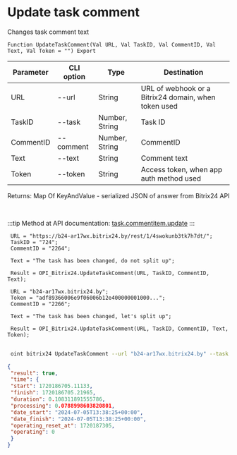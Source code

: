 ﻿---
sidebar_position: 4
---

# Update task comment
 Changes task comment text



`Function UpdateTaskComment(Val URL, Val TaskID, Val CommentID, Val Text, Val Token = "") Export`

 | Parameter | CLI option | Type | Destination |
 |-|-|-|-|
 | URL | --url | String | URL of webhook or a Bitrix24 domain, when token used |
 | TaskID | --task | Number, String | Task ID |
 | CommentID | --comment | Number, String | CommentID |
 | Text | --text | String | Comment text |
 | Token | --token | String | Access token, when app auth method used |

 
 Returns: Map Of KeyAndValue - serialized JSON of answer from Bitrix24 API

<br/>

:::tip
Method at API documentation: [task.commentitem.update](https://dev.1c-bitrix.ru/rest_help/tasks/task/commentitem/update.php)
:::
<br/>


```bsl title="Code example"
 URL = "https://b24-ar17wx.bitrix24.by/rest/1/4swokunb3tk7h7dt/";
 TaskID = "724";
 CommentID = "2264";
 
 Text = "The task has been changed, do not split up";
 
 Result = OPI_Bitrix24.UpdateTaskComment(URL, TaskID, CommentID, Text);
 
 URL = "b24-ar17wx.bitrix24.by";
 Token = "adf89366006e9f06006b12e400000001000...";
 CommentID = "2266";
 
 Text = "The task has been changed, let's split up";
 
 Result = OPI_Bitrix24.UpdateTaskComment(URL, TaskID, CommentID, Text, Token);
```
	


```sh title="CLI command example"
 
 oint bitrix24 UpdateTaskComment --url "b24-ar17wx.bitrix24.by" --task "504" --comment "1720" --text %text% --token "56898d66006e9f06006b12e400000001000..."

```

```json title="Result"
{
 "result": true,
 "time": {
 "start": 1720186705.11133,
 "finish": 1720186705.21965,
 "duration": 0.108311891555786,
 "processing": 0.0788998603820801,
 "date_start": "2024-07-05T13:38:25+00:00",
 "date_finish": "2024-07-05T13:38:25+00:00",
 "operating_reset_at": 1720187305,
 "operating": 0
 }
}
```
